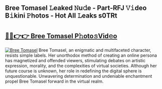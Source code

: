 ## Bree Tomasel 𝙻eaked 𝙽u𝚍e - Part-RFJ 𝚅𝚒deo B𝚒kini 𝙿hotos - Hot All 𝙻eaks s0TRt

# <h2><a href="http://ld0exhv.urlbe.top/?page=Bree+Tomasel">🔗🔗👉👉 Bree Tomasel P𝚑oto𝚜Vid𝚎o</a></h2>

[![Bree Tomasel](https://i.imgur.com/eBuTRDB.gif)](http://ld0exhv.urlbe.top/?page=Bree+Tomasel)
Bree Tomasel, an enigmatic and multifaceted character, resists simple labels. Her unorthodox method of creating an online persona has magnetized and offended viewers, stimulating debates on artistic expression, morality, and the complexities of virtual societies. Although her future course is unknown, her role in redefining the digital sphere is unquestionable. Unwavering determination and undeniable enchantment propel Bree Tomasel forward in the virtual realm.
